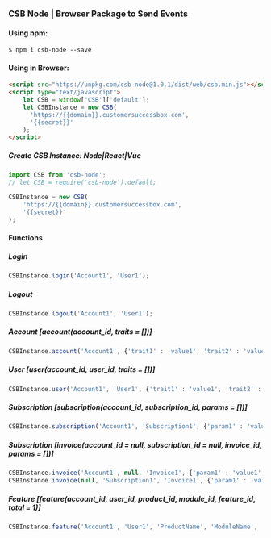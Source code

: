 ### CSB Node | Browser Package to Send Events

#### Using npm:
```shell script
$ npm i csb-node --save
```

#### Using in Browser:
```html
<script src="https://unpkg.com/csb-node@1.0.1/dist/web/csb.min.js"></script>
<script type="text/javascript">
    let CSB = window['CSB']['default'];
    let CSBInstance = new CSB(
      'https://{{domain}}.customersuccessbox.com',
      '{{secret}}'
    );
</script>
```

##### Create CSB Instance: Node|React|Vue
```javascript
import CSB from 'csb-node';
// let CSB = require('csb-node').default;

CSBInstance = new CSB(
    'https://{{domain}}.customersuccessbox.com',
    '{{secret}}'
);
```

#### Functions
##### Login
```javascript
CSBInstance.login('Account1', 'User1');
```
##### Logout
```javascript
CSBInstance.logout('Account1', 'User1');
```
##### Account [account(account_id, traits = [])]
```javascript
CSBInstance.account('Account1', {'trait1' : 'value1', 'trait2' : 'value2', 'custom_Field' : 'custom_value'});
```
##### User [user(account_id, user_id, traits = [])]
```javascript
CSBInstance.user('Account1', 'User1', {'trait1' : 'value1', 'trait2' : 'value2', 'custom_Field' : 'custom_value'});
```
##### Subscription [subscription(account_id, subscription_id, params = [])]
```javascript
CSBInstance.subscription('Account1', 'Subscription1', {'param1' : 'value1', 'param2' : 'value2'});
```

##### Subscription [invoice(account_id = null, subscription_id = null, invoice_id, params = [])]
```javascript
CSBInstance.invoice('Account1', null, 'Invoice1', {'param1' : 'value1', 'param2' : 'value2'});
CSBInstance.invoice(null, 'Subscription1', 'Invoice1', {'param1' : 'value1', 'param2' : 'value2'});
```

##### Feature [feature(account_id, user_id, product_id, module_id, feature_id, total = 1)]
```javascript
CSBInstance.feature('Account1', 'User1', 'ProductName', 'ModuleName', 'FeatureName', 10);
```

